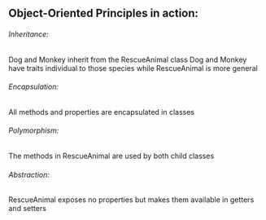 ## Object-Oriented Principles in action:

###### Inheritance:
Dog and Monkey inherit from the RescueAnimal class
Dog and Monkey have traits individual to those species while RescueAnimal is more general

###### Encapsulation:
All methods and properties are encapsulated in classes

###### Polymorphism:
The methods in RescueAnimal are used by both child classes

###### Abstraction:
RescueAnimal exposes no properties but makes them available in getters and setters
